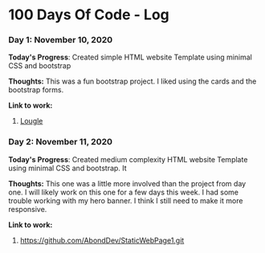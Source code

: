 # 100 Days Of Code - Log

### Day 1: November 10, 2020

**Today's Progress**: Created simple HTML website Template using minimal CSS and bootstrap

**Thoughts:** This was a fun bootstrap project. I liked using the cards and the bootstrap forms.

**Link to work:** 
1. [Lougle](https://github.com/AbondDev/Lougle.git)


### Day 2: November 11, 2020

**Today's Progress**: Created medium complexity HTML website Template using minimal CSS and bootstrap. It 

**Thoughts:** This one was a little more involved than the project from day one. I will likely work on this one for a few days this week. I had some trouble working with my hero banner. I think I still need to make it more responsive. 

**Link to work:** 
1. https://github.com/AbondDev/StaticWebPage1.git

